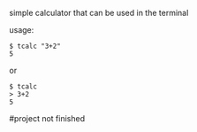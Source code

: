 simple calculator that can be used in the terminal

usage:
```
$ tcalc "3+2"
5
```
or
```
$ tcalc
> 3+2
5
```

#project not finished
